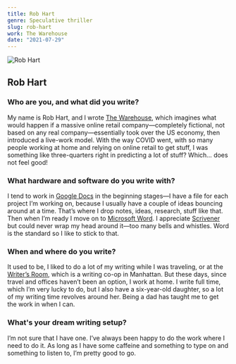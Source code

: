 ```yaml
---
title: Rob Hart
genre: Speculative thriller
slug: rob-hart
work: The Warehouse
date: "2021-07-29"
---
```


![Rob Hart](/interview-photos/rob-hart.jpg)

## Rob Hart

### Who are you, and what did you write?

My name is Rob Hart, and I wrote [The Warehouse](https://robwhart.com/the-warehouse/), which imagines what would happen if a massive online retail company—completely fictional, not based on any real company—essentially took over the US economy, then introduced a live-work model. With the way COVID went, with so many people working at home and relying on online retail to get stuff, I was something like three-quarters right in predicting a lot of stuff? Which… does not feel good!

### What hardware and software do you write with?

I tend to work in [Google Docs](https://docs.google.com) in the beginning stages—I have a file for each project I’m working on, because I usually have a couple of ideas bouncing around at a time. That’s where I drop notes, ideas, research, stuff like that. Then when I’m ready I move on to [Microsoft Word](https://en.wikipedia.org/wiki/Microsoft_Word). I appreciate [Scrivener](https://www.literatureandlatte.com/scrivener/overview) but could never wrap my head around it—too many bells and whistles. Word is the standard so I like to stick to that.  

### When and where do you write?

It used to be, I liked to do a lot of my writing while I was traveling, or at the [Writer’s Room](http://www.writersroom.org/), which is a writing co-op in Manhattan. But these days, since travel and offices haven’t been an option, I work at home. I write full time, which I’m very lucky to do, but I also have a six-year-old daughter, so a lot of my writing time revolves around her. Being a dad has taught me to get the work in when I can.  

### What's your dream writing setup?

I’m not sure that I have one. I’ve always been happy to do the work where I need to do it. As long as I have some caffeine and something to type on and something to listen to, I’m pretty good to go.